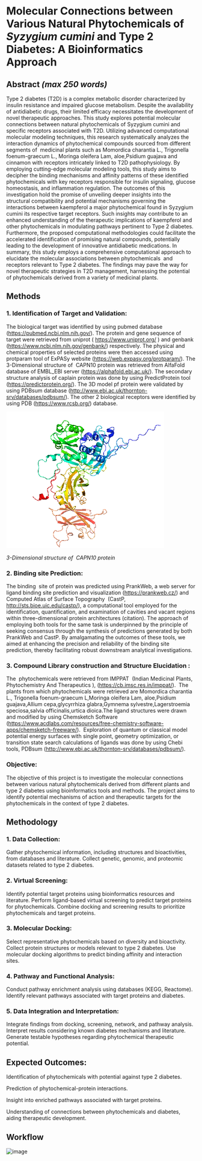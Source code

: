 # Molecular Connections between Various Natural Phytochemicals of *Syzygium cumini* and Type 2 Diabetes: A Bioinformatics Approach


## Abstract *(max 250 words)*

Type 2 diabetes (T2D) is a complex metabolic disorder characterized by insulin resistance and impaired glucose metabolism. Despite the availability of antidiabetic drugs, their limited efficacy necessitates the development of novel therapeutic approaches. This study explores potential molecular connections between natural phytochemicals of  Syzygium cumini and specific receptors associated with T2D. Utilizing advanced computational molecular modeling techniques, this research systematically analyzes the interaction dynamics of phytochemical compounds sourced from different segments of  medicinal plants such as Momordica charantia L., Trigonella foenum-graecum L., Moringa oleifera Lam, aloe,Psidium guajava and cinnamon with receptors intricately linked to T2D pathophysiology. By employing cutting-edge molecular modeling tools, this study aims to decipher the binding mechanisms and affinity patterns of these identified phytochemicals with key receptors responsible for insulin signaling, glucose homeostasis, and inflammation regulation.
The outcomes of this investigation hold the promise of unveiling deeper insights into the structural compatibility and potential mechanisms governing the interactions between kaempferol a major phytochemical found in Syzygium cumini its respective target receptors. Such insights may contribute to an enhanced understanding of the therapeutic implications of kaempferol and other phytochemicals in modulating pathways pertinent to Type 2 diabetes.
Furthermore, the proposed computational methodologies could facilitate the accelerated identification of promising natural compounds, potentially leading to the development of innovative antidiabetic medications. In summary, this study employs a comprehensive computational approach to elucidate the molecular associations between phytochemicals  and receptors relevant to Type 2 diabetes. The findings may pave the way for novel therapeutic strategies in T2D management, harnessing the potential of phytochemicals derived from a variety of medicinal plants.

## Methods
### 1. Identification of Target and Validation:
The biological target was identified by using pubmed database (https://pubmed.ncbi.nlm.nih.gov/). The protein and gene sequence of target were retrieved from uniprot ( https://www.uniprot.org/ ) and genbank (https://www.ncbi.nlm.nih.gov/genbank/) respectively.
The physical and chemical properties of selected proteins were then accessed using protparam tool of ExPASy website (https://web.expasy.org/protparam/). The 3-Dimensional structure of  CAPN10 protein was retrieved from AlfaFold database of EMBL_EBI server (https://alphafold.ebi.ac.uk/). The secondary structure analysis of caplain protein was done by using PredictProtein tool (https://predictprotein.org/). The 3D model pf protein were validated by using PDBsum database (http://www.ebi.ac.uk/thornton-srv/databases/pdbsum/). The other 2 biological receptors were identified by using PDB (https://www.rcsb.org/) database.

![image](https://github.com/omicscodeathon/t2dphyto/blob/main/figures/capn10.png?raw=true)

*3-Dimensional structure of  CAPN10 protein*

### 2. Binding site Prediction:
The binding  site of protein was predicted using PrankWeb, a web server for ligand binding site prediction and visualization (https://prankweb.cz/) and Computed Atlas of Surface Topography  (CastP, http://sts.bioe.uic.edu/castp/), a computational tool employed for the identification, quantification, and examination of cavities and vacant regions within three-dimensional protein architectures (citation). The approach of employing both tools for the same task is underpinned by the principle of seeking consensus through the synthesis of predictions generated by both PrankWeb and CastP. By amalgamating the outcomes of these tools, we aimed at enhancing the precision and reliability of the binding site prediction, thereby facilitating robust downstream analytical investigations.

### 3. Compound Library construction and Structure Elucidation :
The  phytochemicals were retrieved from IMPPAT  (Indian Medicinal Plants, Phytochemistry And Therapeutics ), (https://cb.imsc.res.in/imppat/). 
The plants from which phytochemicals were retrieved are Momordica charantia L., Trigonella foenum-graecum L,Moringa oleifera Lam, aloe,Psidium guajava,Allium cepa,glycyrrhiza glabra,Gymnema sylvestre,Lagerstroemia speciosa,salvia officinalis,urtica dioica.The ligand structures were drawn and modified by using Chemsketch Software (https://www.acdlabs.com/resources/free-chemistry-software-apps/chemsketch-freeware/).  Exploration of quantum or classical model potential energy surfaces with single point, geometry optimization, or transition state search calculations of ligands was done by using Chebi tools, PDBsum (http://www.ebi.ac.uk/thornton-srv/databases/pdbsum/).


### Objective:
The objective of this project is to investigate the molecular connections between various natural phytochemicals derived from different plants and type 2 diabetes using bioinformatics tools and methods. The project aims to identify potential mechanisms of action and therapeutic targets for the phytochemicals in the context of type 2 diabetes.

## Methodology
### 1. Data Collection:
Gather phytochemical information, including structures and bioactivities, from databases and literature.
Collect genetic, genomic, and proteomic datasets related to type 2 diabetes.
### 2. Virtual Screening:
Identify potential target proteins using bioinformatics resources and literature.
Perform ligand-based virtual screening to predict target proteins for phytochemicals.
Combine docking and screening results to prioritize phytochemicals and target proteins.
### 3. Molecular Docking:
Select representative phytochemicals based on diversity and bioactivity.
Collect protein structures or models relevant to type 2 diabetes.
Use molecular docking algorithms to predict binding affinity and interaction sites.
### 4. Pathway and Functional Analysis:
Conduct pathway enrichment analysis using databases (KEGG, Reactome).
Identify relevant pathways associated with target proteins and diabetes.
### 5. Data Integration and Interpretation:
Integrate findings from docking, screening, network, and pathway analysis.
Interpret results considering known diabetes mechanisms and literature.
Generate testable hypotheses regarding phytochemical therapeutic potential.

## Expected Outcomes:
Identification of phytochemicals with potential against type 2 diabetes.

Prediction of phytochemical-protein interactions.

Insight into enriched pathways associated with target proteins.

Understanding of connections between phytochemicals and diabetes, aiding therapeutic development.

## Workflow
![image](https://github.com/omicscodeathon/t2dphyto/assets/98125947/fb8bfd07-203d-4696-af7d-a3c1ff638bbc)
